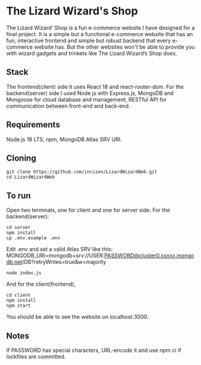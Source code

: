 # The Lizard Wizard's Shop
The Lizard Wizard’ Shop is a fun e-commerce website I have designed for a final project. It is a simple but a functional e-commerce website that has an fun, interactive frontend and simple but robust backend that every e-commerce website has. But the other websites won't be able to provide you with wizard gadgets and trinkets like The Lizard Wizard’s Shop does. 

## Stack
 The frontend(client) side it uses React 18 and react-router-dom. For the backend(server) side I used Node js with Express.js, MongoDB and Mongoose for cloud database and management, RESTful API for communication between front-end and back-end. 

## Requirements
Node.js 18 LTS,
npm,
MongoDB Atlas SRV URI.

## Cloning

    git clone https://github.com/incizen/LizardWizardWeb.git
    cd LizardWizardWeb


## To run 
Open two terminals, one for client and one for server side. For the backend(server):
   
    cd server
    npm install
    cp .env.example .env
    
Edit .env and set a valid Atlas SRV like this: 
MONGODB_URI=mongodb+srv://USER:PASSWORD@cluster0.xxxxx.mongodb.net/DB?retryWrites=true&w=majority
    
    node index.js
   
And for the client(frontend), 
    
    cd client
    npm install 
    npm start
   
You should be able to see the website on localhost:3000.

## Notes
If PASSWORD has special characters, URL-encode it and use npm ci if lockfiles are committed.


